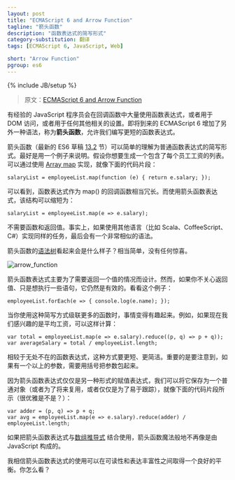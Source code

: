 ```yaml
---
layout: post
title: "ECMAScript 6 and Arrow Function"
tagline: "箭头函数"
description: "函数表达式的简写形式"
category-substitution: 翻译
tags: [ECMAScript 6, JavaScript, Web]

short: "Arrow Function"
pgroup: es6
---
```

{% include JB/setup %}

> 原文：[ECMAScript 6 and Arrow Function](http://ariya.ofilabs.com/2013/02/es6-and-arrow-function.html)

<!-- Experienced JavaScript programmers take advantage of function expressions, they are used a lot in callbacks, either for DOM access or any other related setup. Another syntax addition to the upcoming ECMAScript 6 is the **arrow function expression** to let us write a shorter function expression. -->
有经验的 JavaScript 程序员会在回调函数中大量使用函数表达式，或者用于 DOM 访问，或者用于任何其他相关的设置。即将到来的 ECMAScript 6 增加了另外一种语法，称为**箭头函数**，允许我们编写更短的函数表达式。

<!-- A simple way to look at this arrow function notation (section [13.2](http://teramako.github.com/ECMAScript/ecma6th_syntax.html#13.2) in the latest ES6 draft) is as a shorthand form of a normal function expression. This is best illustrated with an example. Say you want to produce the list containing the salary of every employees. By using [Array map](http://ariya.ofilabs.com/2013/01/es6-and-array-comprehension.html), it will look like the following snippet: -->

箭头函数（最新的 ES6 草稿 [13.2](http://teramako.github.com/ECMAScript/ecma6th_syntax.html#13.2) 节）可以简单的理解为普通函数表达式的简写形式。最好是用一个例子来说明。假设你想要生成一个包含了每个员工工资的列表。可以通过使用 [Array map](http://ariya.ofilabs.com/2013/01/es6-and-array-comprehension.html) 实现，就像下面的代码片段：

    salaryList = employeeList.map(function (e) { return e.salary; });

<!-- Note the function expression as the callback for map() is rather verbose. With an arrow function expression, that construct can be shortened to: -->

可以看到，函数表达式作为 map() 的回调函数相当冗长。而使用箭头函数表达式，该结构可以缩短为：

    salaryList = employeeList.map(e => e.salary);

<!-- No need for function and return. In fact, if you are about to implement the same task with other languages (such as Scala, CoffeeScript, C#), you would end up with a very similar syntax. -->

不需要函数和返回值。事实上，如果使用其他语言（比如 Scala、CoffeeScript、C#）实现同样的任务，最后会有一个非常相似的语法。

<!-- How does a syntax tree look like when there is an arrow function? Rather straightforward, no surprise there. -->

箭头函数的[语法树](http://esprima.googlecode.com/git-history/harmony/demo/parse.html)看起来会是什么样子？相当简单，没有任何惊喜。

![arrow_function](http://ariya.ofilabs.com/wp-content/uploads/2013/02/arrow_function.png)

<!-- An arrow function expression is designed primary for the case where you need to return a value. However, it still works if you don’t care about returning anything and just want to execute some statements. Take a look at this example: -->

箭头函数表达式主要为了需要返回一个值的情况而设计。然而，如果你不关心返回值、只是想执行一些语句，它仍然是有效的。看看这个例子：

    employeeList.forEach(e => { console.log(e.name); });

<!-- Another fun thing with such a shorthand is when you start cascading more functions. For example, if now we are interested in the average salary, this can be computed by: -->

当你使用这种简写方式级联更多的函数时，事情变得有趣起来。例如，如果现在我们感兴趣的是平均工资，可以这样计算：

    var total = employeeList.map(e => e.salary).reduce((p, q) => p + q));
    var averageSalary = total / employeeList.length;

<!-- That’s just way shorter and less crowded compare to function expressions everywhere. It is important to notice that if you have more than one parameter, you need to enclose the parameters with brackets. -->

相较于无处不在的函数表达式，这种方式要更短、更简洁。重要的是要注意到，如果有一个以上的参数，需要用括号把参数包起来。

<!-- Since an arrow function expression is just another form of an assignment expression, we can keep it as a normal object (either for further reuse or just to make it easy to follow), as illustrated in the following fragment (neat, isn’t it?): -->

因为箭头函数表达式仅仅是另一种形式的赋值表达式，我们可以将它保存为一个普通对象（或者为了将来复用，或者仅仅是为了易于跟踪），就像下面的代码片段所示（很优雅是不是？）：

    var adder = (p, q) => p + q;
    var avg = employeeList.map(e => e.salary).reduce(adder) / employeeList.length;

<!-- Combine it with [array comprehension](http://ariya.ofilabs.com/2013/01/es6-and-array-comprehension.html) and magically it does not look to JavaScript-y anymore! -->

如果把箭头函数表达式与[数组推导式](http://ariya.ofilabs.com/2013/01/es6-and-array-comprehension.html) 结合使用，箭头函数魔法般地不再像是由 JavaScript 构成的。

<!-- I believe the use of arrow function expression strikes a good balance between readability and expressiveness. What do you think? -->

我相信箭头函数表达式的使用可以在可读性和表达丰富性之间取得一个良好的平衡。你怎么看？


